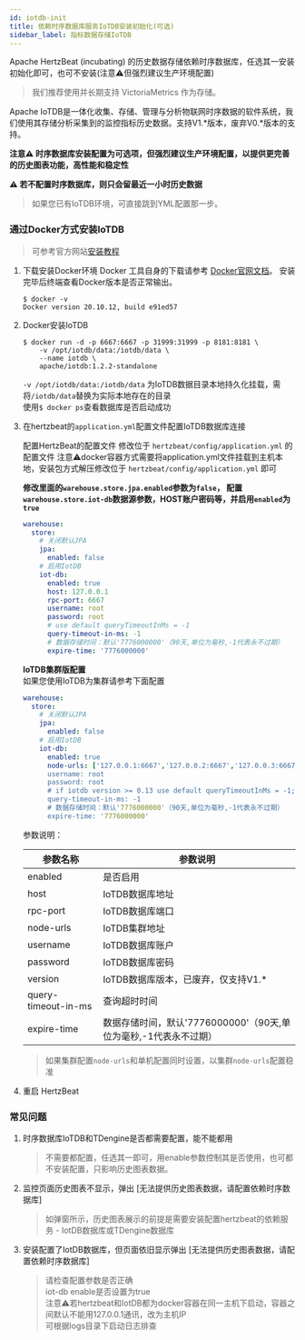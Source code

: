 ```yaml
---
id: iotdb-init  
title: 依赖时序数据库服务IoTDB安装初始化(可选)  
sidebar_label: 指标数据存储IoTDB
---
```


Apache HertzBeat (incubating) 的历史数据存储依赖时序数据库，任选其一安装初始化即可，也可不安装(注意⚠️但强烈建议生产环境配置)

> 我们推荐使用并长期支持 VictoriaMetrics 作为存储。

Apache IoTDB是一体化收集、存储、管理与分析物联网时序数据的软件系统，我们使用其存储分析采集到的监控指标历史数据。支持V1.*版本，废弃V0.*版本的支持。

**注意⚠️ 时序数据库安装配置为可选项，但强烈建议生产环境配置，以提供更完善的历史图表功能，高性能和稳定性**

**⚠️ 若不配置时序数据库，则只会留最近一小时历史数据**

> 如果您已有IoTDB环境，可直接跳到YML配置那一步。

### 通过Docker方式安装IoTDB

> 可参考官方网站[安装教程](https://iotdb.apache.org/zh/UserGuide/V0.13.x/QuickStart/WayToGetIoTDB.html)

1. 下载安装Docker环境
   Docker 工具自身的下载请参考 [Docker官网文档](https://docs.docker.com/get-docker/)。
   安装完毕后终端查看Docker版本是否正常输出。

   ```shell
   $ docker -v
   Docker version 20.10.12, build e91ed57
   ```

2. Docker安装IoTDB

   ```shell
   $ docker run -d -p 6667:6667 -p 31999:31999 -p 8181:8181 \
       -v /opt/iotdb/data:/iotdb/data \ 
       --name iotdb \
       apache/iotdb:1.2.2-standalone
   ```

   `-v /opt/iotdb/data:/iotdb/data` 为IoTDB数据目录本地持久化挂载，需将`/iotdb/data`替换为实际本地存在的目录  
   使用```$ docker ps```查看数据库是否启动成功

3. 在hertzbeat的`application.yml`配置文件配置IoTDB数据库连接

   配置HertzBeat的配置文件
   修改位于 `hertzbeat/config/application.yml` 的配置文件
   注意⚠️docker容器方式需要将application.yml文件挂载到主机本地，安装包方式解压修改位于 `hertzbeat/config/application.yml` 即可

   **修改里面的`warehouse.store.jpa.enabled`参数为`false`， 配置`warehouse.store.iot-db`数据源参数，HOST账户密码等，并启用`enabled`为`true`**

   ```yaml
   warehouse:
     store:
       # 关闭默认JPA
       jpa:
         enabled: false
       # 启用IotDB
       iot-db:
         enabled: true
         host: 127.0.0.1
         rpc-port: 6667
         username: root
         password: root
         # use default queryTimeoutInMs = -1
         query-timeout-in-ms: -1
         # 数据存储时间：默认'7776000000'（90天,单位为毫秒,-1代表永不过期）
         expire-time: '7776000000'
   ```

   **IoTDB集群版配置**  
   如果您使用IoTDB为集群请参考下面配置

   ```yaml
   warehouse:
     store:
       # 关闭默认JPA
       jpa:
         enabled: false
       # 启用IotDB
       iot-db:
         enabled: true
         node-urls: ['127.0.0.1:6667','127.0.0.2:6667','127.0.0.3:6667'']
         username: root
         password: root
         # if iotdb version >= 0.13 use default queryTimeoutInMs = -1; else use default queryTimeoutInMs = 0
         query-timeout-in-ms: -1
         # 数据存储时间：默认'7776000000'（90天,单位为毫秒,-1代表永不过期）
         expire-time: '7776000000'
   ```

   参数说明：

   |        参数名称         |                   参数说明                    |
   |---------------------|-------------------------------------------|
   | enabled             | 是否启用                                      |
   | host                | IoTDB数据库地址                                |
   | rpc-port            | IoTDB数据库端口                                |
   | node-urls           | IoTDB集群地址                                 |
   | username            | IoTDB数据库账户                                |
   | password            | IoTDB数据库密码                                |
   | version             | IoTDB数据库版本，已废弃，仅支持V1.*                    |
   | query-timeout-in-ms | 查询超时时间                                    |
   | expire-time         | 数据存储时间，默认'7776000000'（90天,单位为毫秒,-1代表永不过期） |

   > 如果集群配置`node-urls`和单机配置同时设置，以集群`node-urls`配置稳准

4. 重启 HertzBeat

### 常见问题

1. 时序数据库IoTDB和TDengine是否都需要配置，能不能都用

   > 不需要都配置，任选其一即可，用enable参数控制其是否使用，也可都不安装配置，只影响历史图表数据。

2. 监控页面历史图表不显示，弹出 [无法提供历史图表数据，请配置依赖时序数据库]

   > 如弹窗所示，历史图表展示的前提是需要安装配置hertzbeat的依赖服务 - IotDB数据库或TDengine数据库

3. 安装配置了IotDB数据库，但页面依旧显示弹出 [无法提供历史图表数据，请配置依赖时序数据库]

   > 请检查配置参数是否正确  
   > iot-db enable是否设置为true  
   > 注意⚠️若hertzbeat和IotDB都为docker容器在同一主机下启动，容器之间默认不能用127.0.0.1通讯，改为主机IP  
   > 可根据logs目录下启动日志排查
